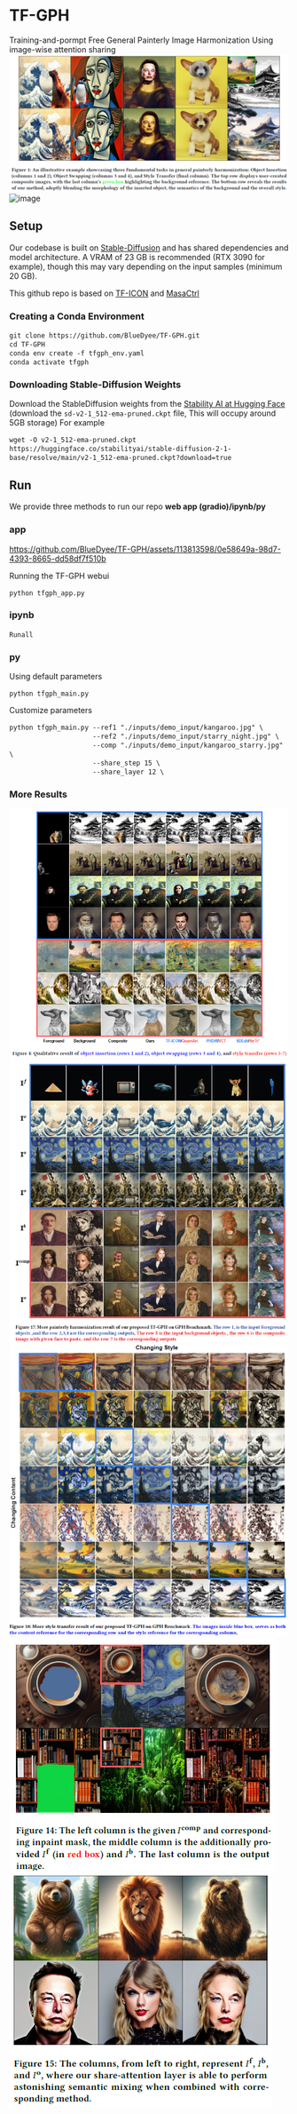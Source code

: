 # TF-GPH
Training-and-pormpt Free General Painterly Image Harmonization Using image-wise attention sharing
![image](https://github.com/BlueDyee/TF-GPH/blob/main/github_source/fig1.png)
![image](https://github.com/BlueDyee/TF-GPH/blob/main/github_source/tf-gph_demo.gif)
## Setup
Our codebase is built on [Stable-Diffusion](https://github.com/Stability-AI/stablediffusion)
and has shared dependencies and model architecture. A VRAM of 23 GB is recommended (RTX 3090 for example), though this may vary depending on the input samples (minimum 20 GB). 

This github repo is based on [TF-ICON](https://github.com/Shilin-LU/TF-ICON)  and [MasaCtrl](https://github.com/TencentARC/MasaCtrl/tree/main)
### Creating a Conda Environment

```
git clone https://github.com/BlueDyee/TF-GPH.git
cd TF-GPH
conda env create -f tfgph_env.yaml
conda activate tfgph
```

### Downloading Stable-Diffusion Weights

Download the StableDiffusion weights from the [Stability AI at Hugging Face](https://huggingface.co/stabilityai/stable-diffusion-2-1-base/blob/main/v2-1_512-ema-pruned.ckpt)
(download the `sd-v2-1_512-ema-pruned.ckpt` file, This will occupy around 5GB storage)
For example

```
wget -O v2-1_512-ema-pruned.ckpt https://huggingface.co/stabilityai/stable-diffusion-2-1-base/resolve/main/v2-1_512-ema-pruned.ckpt?download=true
```
## Run
We provide three methods to run our repo **web app (gradio)/ipynb/py**
### app


https://github.com/BlueDyee/TF-GPH/assets/113813598/0e58649a-98d7-4393-8665-dd58df7f510b


Running the TF-GPH webui
```
python tfgph_app.py
```


### ipynb
```
Runall
```

### py
Using default parameters
```
python tfgph_main.py 
```
Customize parameters
```
python tfgph_main.py --ref1 "./inputs/demo_input/kangaroo.jpg" \
                     --ref2 "./inputs/demo_input/starry_night.jpg" \
                     --comp "./inputs/demo_input/kangaroo_starry.jpg" \
                     --share_step 15 \
                     --share_layer 12 \
```

### More Results
![image](https://github.com/BlueDyee/TF-GPH/blob/main/github_source/fig4.png)
![image](https://github.com/BlueDyee/TF-GPH/blob/main/github_source/fig17.png)
![image](https://github.com/BlueDyee/TF-GPH/blob/main/github_source/fig18.png)
![image](https://github.com/BlueDyee/TF-GPH/blob/main/github_source/fig14.png)
![image](https://github.com/BlueDyee/TF-GPH/blob/main/github_source/fig15.png)


